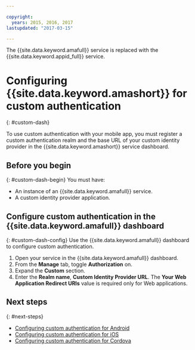 ```yaml
---

copyright:
  years: 2015, 2016, 2017
lastupdated: "2017-03-15"

---
```


The {{site.data.keyword.amafull}} service is replaced with the {{site.data.keyword.appid_full}} service.

# Configuring {{site.data.keyword.amashort}} for custom authentication
{: #custom-dash}


To use custom authentication with your mobile app, you must register a custom authentication realm and the base URL of your custom identity provider in the {{site.data.keyword.amashort}} service dashboard.

## Before you begin
{: #custom-dash-begin}
You  must have:
* An instance of an {{site.data.keyword.amafull}} service.
* A custom identity provider application.

## Configure custom authentication in the {{site.data.keyword.amafull}} dashboard
{: #custom-dash-config}
Use the {{site.data.keyword.amafull}} dashboard to configure custom authentication.

1. Open your service in the {{site.data.keyword.amafull}} dashboard.
1. From the **Manage** tab, toggle **Authorization** on.
1. Expand the **Custom** section.
1. Enter the **Realm name**, **Custom Identity Provider URL**. The **Your Web Application Redirect URIs** value is required only for Web applications.

## Next steps
{: #next-steps}
* [Configuring custom authentication for Android](custom-auth-android.html)
* [Configuring custom authentication for iOS](custom-auth-ios-swift-sdk.html)
* [Configuring custom authentication for Cordova](custom-auth-cordova.html)
